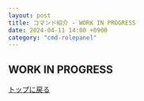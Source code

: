 ```yaml
---
layout: post
title: コマンド紹介 - WORK IN PROGRESS
date: 2024-04-11 14:00 +0900
category: "cmd-rolepanel"
---
```


## WORK IN PROGRESS

<a href="https://help.sina-chan.com" class="a-orange">トップに戻る</a>
